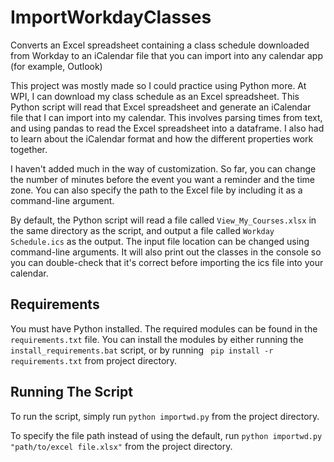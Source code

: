 # ImportWorkdayClasses
Converts an Excel spreadsheet containing a class schedule downloaded from Workday to an iCalendar file that you can import into any calendar app (for example, Outlook) 

This project was mostly made so I could practice using Python more. At WPI, I can download my class schedule as an Excel spreadsheet. This Python script will read that Excel spreadsheet and generate an iCalendar file that I can import into my calendar. This involves parsing times from text, and using pandas to read the Excel spreadsheet into a dataframe. I also had to learn about the iCalendar format and how the different properties work together. 

I haven't added much in the way of customization. So far, you can change the number of minutes before the event you want a reminder and the time zone. You can also specify the path to the Excel file by including it as a command-line argument.

By default, the Python script will read a file called `View_My_Courses.xlsx` in the same directory as the script, and output a file called `Workday Schedule.ics` as the output. The input file location can be changed using command-line arguments. It will also print out the classes in the console so you can double-check that it's correct before importing the ics file into your calendar.

## Requirements
You must have Python installed. The required modules can be found in the `requirements.txt` file.
You can install the modules by either running the `install_requirements.bat` script, or by running `
pip install -r requirements.txt` from project directory.

## Running The Script
To run the script, simply run `python importwd.py` from the project directory.

To specify the file path instead of using the default, run `python importwd.py "path/to/excel file.xlsx"` from the project directory.
